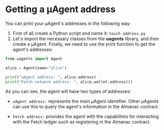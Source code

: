 # Getting a μAgent address

You can print your μAgent's addresses in the following way:

1. First of all create a Python script and name it: `touch address.py`
2. Let's import the necessary classes from the **uagents** library, and then create a μAgent. Finally, we need to use the print function to get the agent's addresses:

```py copy filename="addresses.py"
from uagents import Agent

alice = Agent(name="alice")

print("uAgent address: ", alice.address)
print("Fetch network address: ", alice.wallet.address())
```

As you can see, the agent will have two types of addresses:

- `uAgent address:` represents the main μAgent identifier. Other μAgents can use this to query the agent's information in the Almanac contract.

- `Fetch address:` provides the agent with the capabilities for interacting with the Fetch ledger such as registering in the Almanac contract.
